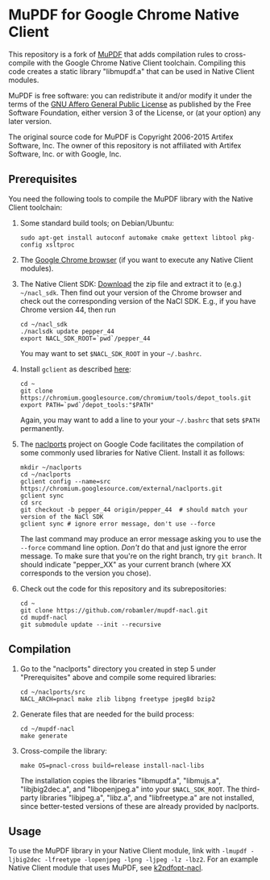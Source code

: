 MuPDF for Google Chrome Native Client
=====================================

This repository is a fork of [MuPDF](http://mupdf.com/) that adds compilation rules to cross-compile with the Google Chrome Native Client toolchain.
Compiling this code creates a static library "libmupdf.a" that can be used in Native Client modules.

MuPDF is free software: you can redistribute it and/or modify it under the terms of the [GNU Affero General Public License](http://www.gnu.org/licenses/agpl-3.0.html) as published by the Free Software Foundation, either version 3 of the License, or (at your option) any later version.

The original source code for MuPDF is Copyright 2006-2015 Artifex Software, Inc.
The owner of this repository is not affiliated with Artifex Software, Inc. or with Google, Inc.


Prerequisites
-------------

You need the following tools to compile the MuPDF library with the Native Client toolchain:

1. Some standard build tools; on Debian/Ubuntu:<br>
   ```
   sudo apt-get install autoconf automake cmake gettext libtool pkg-config xsltproc
   ```

2. The [Google Chrome browser](https://www.google.de/chrome/browser/desktop/) (if you want to execute any Native Client modules).

3. The Native Client SDK:
   [Download](https://developer.chrome.com/native-client/sdk/download) the zip file and extract it to (e.g.) `~/nacl_sdk`.
   Then find out your version of the Chrome browser and check out the corresponding version of the NaCl SDK.
   E.g., if you have Chrome version 44, then run
   ```
   cd ~/nacl_sdk
   ./naclsdk update pepper_44
   export NACL_SDK_ROOT=`pwd`/pepper_44
   ```
   You may want to set `$NACL_SDK_ROOT` in your `~/.bashrc`.

4. Install `gclient` as described [here](http://dev.chromium.org/developers/how-tos/install-depot-tools):
   ```
   cd ~
   git clone https://chromium.googlesource.com/chromium/tools/depot_tools.git
   export PATH=`pwd`/depot_tools:"$PATH"
   ```
   Again, you may want to add a line to your your `~/.bashrc` that sets `$PATH` permanently.

5. The [naclports](https://code.google.com/p/naclports/) project on Google Code facilitates the compilation of some commonly used libraries for Native Client. Install it as follows:
   ```
   mkdir ~/naclports
   cd ~/naclports
   gclient config --name=src https://chromium.googlesource.com/external/naclports.git
   gclient sync
   cd src
   git checkout -b pepper_44 origin/pepper_44  # should match your version of the NaCl SDK
   gclient sync # ignore error message, don't use --force
   ```
   The last command may produce an error message asking you to use the `--force` command line option.
   *Don't* do that and just ignore the error message.
   To make sure that you're on the right branch, try `git branch`.
   It should indicate "pepper_XX" as your current branch (where XX corresponds to the version you chose).

6. Check out the code for this repository and its subrepositories:
   ```
   cd ~
   git clone https://github.com/robamler/mupdf-nacl.git
   cd mupdf-nacl
   git submodule update --init --recursive
   ```


Compilation
-----------

1. Go to the "naclports" directory you created in step 5 under "Prerequisites" above and compile some required libraries:
   ```
   cd ~/naclports/src
   NACL_ARCH=pnacl make zlib libpng freetype jpeg8d bzip2
   ```

2. Generate files that are needed for the build process:
   ```
   cd ~/mupdf-nacl
   make generate
   ```

3. Cross-compile the library:
   ```
   make OS=pnacl-cross build=release install-nacl-libs
   ```
   The installation copies the libraries "libmupdf.a", "libmujs.a", "libjbig2dec.a", and "libopenjpeg.a" into your `$NACL_SDK_ROOT`.
   The third-party libraries "libjpeg.a", "libz.a", and "libfreetype.a" are not installed, since better-tested versions of these are already provided by naclports.


Usage
-----

To use the MuPDF library in your Native Client module, link with `-lmupdf -ljbig2dec -lfreetype -lopenjpeg -lpng -ljpeg -lz -lbz2`.
For an example Native Client module that uses MuPDF, see [k2pdfopt-nacl](https://github.com/robamler/k2pdfopt-nacl).
